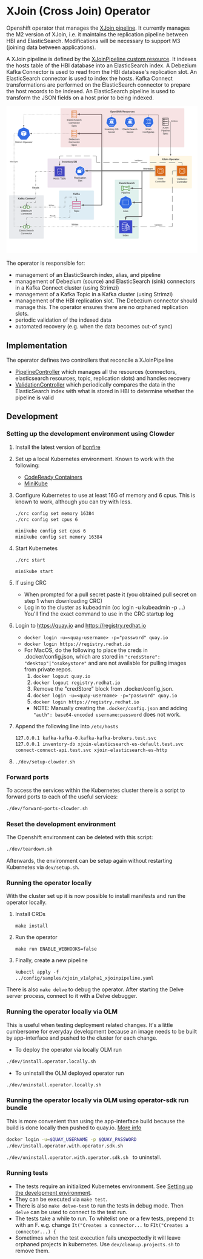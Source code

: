 XJoin (Cross Join) Operator
==============

Openshift operator that manages the [XJoin pipeline](https://clouddot.pages.redhat.com/docs/dev/services/xjoin.html).
It currently manages the M2 version of XJoin,
i.e. it maintains the replication pipeline between HBI and ElasticSearch.
Modifications will be necessary to support M3 (joining data between applications).

A XJoin pipeline is defined by the
[XJoinPipeline custom resource](./config/crd/bases/xjoin.cloud.redhat.com_xjoinpipelines.yaml).
It indexes the hosts table of the HBI database into an ElasticSearch index.
A Debezium Kafka Connector is used to read from the HBI database's replication slot.
An ElasticSearch connector is used to index the hosts.
Kafka Connect transformations are performed on the ElasticSearch connector to prepare the host records to be indexed.
An ElasticSearch pipeline is used to transform the JSON fields on a host prior to being indexed.

![Architecture](./docs/architecture.png "XJoin Operator Architecture")

The operator is responsible for:

- management of an ElasticSearch index, alias, and pipeline
- management of Debezium (source) and ElasticSearch (sink) connectors in a Kafka Connect cluster (using Strimzi)
- management of a Kafka Topic in a Kafka cluster (using Strimzi)
- management of the HBI replication slot. The Debezium connector should manage this. The operator ensures there are no
  orphaned replication slots.
- periodic validation of the indexed data
- automated recovery (e.g. when the data becomes out-of sync)

## Implementation

The operator defines two controllers that reconcile a XJoinPipeline
* [PipelineController](./controllers/xjoinpipeline_controller.go) which manages all the resources
  (connectors, elasticsearch resources, topic, replication slots) and handles recovery
* [ValidationController](./controllers/validation_controller.go) which periodically compares the data in the
  ElasticSearch index with what is stored in HBI to determine whether the pipeline is valid

## Development
### Setting up the development environment using Clowder
1. Install the latest version of [bonfire](https://github.com/RedHatInsights/bonfire)
2. Set up a local Kubernetes environment. Known to work with the following:
   - [CodeReady Containers](https://developers.redhat.com/products/codeready-containers/overview)
   - [MiniKube](https://minikube.sigs.k8s.io/docs/start/)

3. Configure Kubernetes to use at least 16G of memory and 6 cpus. This is known to work, although you can try with less.
    ```
    ./crc config set memory 16384
    ./crc config set cpus 6
    ```
    ```
    minikube config set cpus 6
    minikube config set memory 16384
    ```

4. Start Kubernetes
    ```
    ./crc start
    ```
    ```
    minikube start
    ```

5. If using CRC
   - When prompted for a pull secret paste it (you obtained pull secret on step 1 when downloading CRC)
   - Log in to the cluster as kubeadmin (oc login -u kubeadmin -p ...)
     You'll find the exact command to use in the CRC startup log

6. Login to https://quay.io and https://registry.redhat.io
   - `docker login -u=<quay-username> -p="password" quay.io`
   - `docker login https://registry.redhat.io`
   - For MacOS, do the following to place the creds in .docker/config.json, which are stored in `"credsStore": "desktop"|"osxkeystore"` and are not available for pulling images from private repos.
      1. `docker logout quay.io`
      1. `docker logout registry.redhat.io`
      1. Remove the "credStore" block from .docker/config.json.
      1. `docker login -u=<quay-username> -p="password" quay.io`
      1. `docker login https://registry.redhat.io`
      - NOTE: Manually creating the `.docker/config.json` and adding `"auth": base64-encoded username:password` does not work.

7. Append the following line into `/etc/hosts`
    ```
    127.0.0.1 kafka-kafka-0.kafka-kafka-brokers.test.svc
    127.0.0.1 inventory-db xjoin-elasticsearch-es-default.test.svc connect-connect-api.test.svc xjoin-elasticsearch-es-http
    ```

8. `./dev/setup-clowder.sh`

### Forward ports
To access the services within the Kubernetes cluster there is a script to forward ports to each of the useful services:
```bash
./dev/forward-ports-clowder.sh
```
   
### Reset the development environment
The Openshift environment can be deleted with this script:
```bash
./dev/teardown.sh
```

Afterwards, the environment can be setup again without restarting Kubernetes via `dev/setup.sh`.
   
### Running the operator locally

With the cluster set up it is now possible to install manifests and run the operator locally.

1. Install CRDs
    ```
    make install
    ```

1. Run the operator
    ```
    make run ENABLE_WEBHOOKS=false
    ```

1. Finally, create a new pipeline
    ```
    kubectl apply -f ../config/samples/xjoin_v1alpha1_xjoinpipeline.yaml
    ```

There is also `make delve` to debug the operator. After starting the Delve server process, connect to it with a Delve debugger.

### Running the operator locally via OLM

This is useful when testing deployment related changes. It's a little cumbersome for everyday development because an 
image needs to be built by app-interface and pushed to the cluster for each change.

- To deploy the operator via locally OLM run
```bash
./dev/install.operator.locally.sh
```

- To uninstall the OLM deployed operator run
```bash
./dev/uninstall.operator.locally.sh
```

### Running the operator locally via OLM using operator-sdk run bundle

This is more convenient than using the app-interface build because the build is done locally then pushed to quay.io.
[More info](https://sdk.operatorframework.io/docs/olm-integration/testing-deployment)

```bash
docker login -u=$QUAY_USERNAME -p $QUAY_PASSWORD
./dev/install.operator.with.operator.sdk.sh
```

`./dev/uninstall.operator.with.operator.sdk.sh ` to uninstall.

### Running tests

- The tests require an initialized Kubernetes environment. See [Setting up the development environment](#development).
- They can be executed via `make test`.
- There is also `make delve-test` to run the tests in debug mode. Then `delve` can be used to connect to the test run.
- The tests take a while to run. To whitelist one or a few tests, prepend `It` with an F. e.g. change `It("Creates a connector...` to `FIt("Creates a connector...) {`
- Sometimes when the test execution fails unexpectedly it will leave orphaned projects in kubernetes. Use `dev/cleanup.projects.sh` to remove them.
